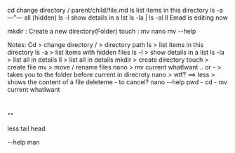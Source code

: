 cd change directory
/  parent/child/file.md
ls list items in this directory
ls -a  —"— all (hidden)
ls -l show details in a lst
ls -la | ls -al
ll
Emad is editing now


mkdir : Create a new directory(Folder)
touch :
mv
nano
mv --help


Notes:
Cd > change directory
/ > directory path
ls > list items in this directory
ls -a > list items with hidden files
ls -l > show details in a list
ls -la  > list all in details
ll > list all in details
mkdir > create directory
touch > create file
mv > move / rename files
nano >
mv current whatIwant
.. or - > takes you to the folder before current in direcroty
nano > wtf? ==>
less > shows the content of a file
deleteme - to cancel?
nano --help
pwd -
cd -
mv current whatIwant

..
-

less
tail
head

--help
man <cmd>
